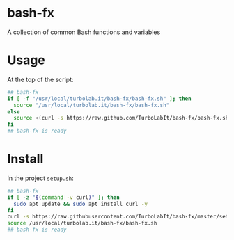 # bash-fx

A collection of common Bash functions and variables


# Usage

At the top of the script:

````bash
## bash-fx
if [ -f "/usr/local/turbolab.it/bash-fx/bash-fx.sh" ]; then
  source "/usr/local/turbolab.it/bash-fx/bash-fx.sh" 
else
  source <(curl -s https://raw.github.com/TurboLabIt/bash-fx/bash-fx.sh)
fi
## bash-fx is ready
````


# Install

In the project `setup.sh`:

````bash
## bash-fx
if [ -z "$(command -v curl)" ]; then
  sudo apt update && sudo apt install curl -y
fi
curl -s https://raw.githubusercontent.com/TurboLabIt/bash-fx/master/setup.sh?$(date +%s) | sudo bash
source /usr/local/turbolab.it/bash-fx/bash-fx.sh
## bash-fx is ready
````

